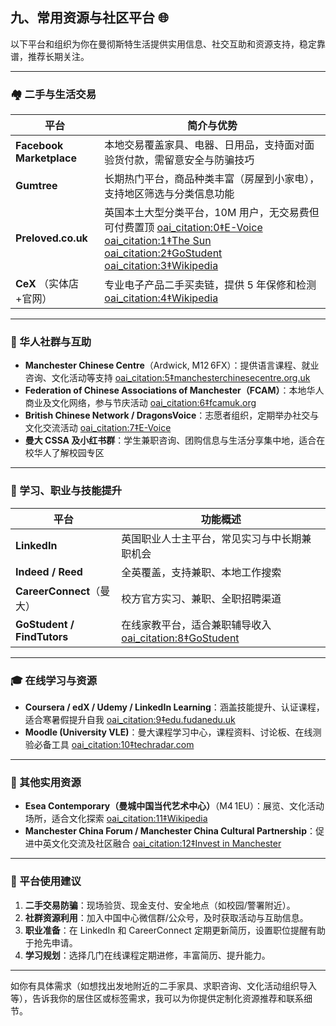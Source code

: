 ## 九、常用资源与社区平台 🌐

以下平台和组织为你在曼彻斯特生活提供实用信息、社交互助和资源支持，稳定靠谱，推荐长期关注。

---

### 🏘️ 二手与生活交易

| 平台                   | 简介与优势 |
|------------------------|------------|
| **Facebook Marketplace** | 本地交易覆盖家具、电器、日用品，支持面对面验货付款，需留意安全与防骗技巧 |
| **Gumtree**              | 长期热门平台，商品种类丰富（房屋到小家电），支持地区筛选与分类信息功能 |
| **Preloved.co.uk**       | 英国本土大型分类平台，10M 用户，无交易费但可付费置顶  [oai_citation:0‡E-Voice](https://e-voice.org.uk/bcn/?utm_source=chatgpt.com) [oai_citation:1‡The Sun](https://www.thesun.co.uk/money/27259101/best-second-hand-site-ebay-vinted-depop/?utm_source=chatgpt.com) [oai_citation:2‡GoStudent](https://www.gostudent.org/en-gb/blog/best-tutoring-websites-in-the-uk?utm_source=chatgpt.com) [oai_citation:3‡Wikipedia](https://en.wikipedia.org/wiki/Preloved?utm_source=chatgpt.com) |
| **CeX** （实体店+官网） | 专业电子产品二手买卖链，提供 5 年保修和检测  [oai_citation:4‡Wikipedia](https://en.wikipedia.org/wiki/CeX_%28retailer%29?utm_source=chatgpt.com) |

---

### 🧭 华人社群与互助

- **Manchester Chinese Centre**（Ardwick, M12 6FX）：提供语言课程、就业咨询、文化活动等支持  [oai_citation:5‡manchesterchinesecentre.org.uk](https://manchesterchinesecentre.org.uk/?utm_source=chatgpt.com)  
- **Federation of Chinese Associations of Manchester（FCAM）**：本地华人商业及文化网络，参与节庆活动  [oai_citation:6‡fcamuk.org](https://fcamuk.org/about-us/?utm_source=chatgpt.com)  
- **British Chinese Network / DragonsVoice**：志愿者组织，定期举办社交与文化交流活动  [oai_citation:7‡E-Voice](https://e-voice.org.uk/bcn/?utm_source=chatgpt.com)  
- **曼大 CSSA 及小红书群**：学生兼职咨询、团购信息与生活分享集中地，适合在校华人了解校园专区

---

### 👔 学习、职业与技能提升

| 平台                   | 功能概述 |
|------------------------|----------|
| **LinkedIn**           | 英国职业人士主平台，常见实习与中长期兼职机会 |
| **Indeed / Reed**      | 全英覆盖，支持兼职、本地工作搜索 |
| **CareerConnect**（曼大） | 校方官方实习、兼职、全职招聘渠道 |
| **GoStudent / FindTutors** | 在线家教平台，适合兼职辅导收入  [oai_citation:8‡GoStudent](https://www.gostudent.org/en-gb/blog/best-tutoring-websites-in-the-uk?utm_source=chatgpt.com) |

---

### 🎓 在线学习与资源

- **Coursera / edX / Udemy / LinkedIn Learning**：涵盖技能提升、认证课程，适合寒暑假提升自我  [oai_citation:9‡edu.fudanedu.uk](https://edu.fudanedu.uk/top-online-learning-platforms-for-uk-students-2025-edition/?utm_source=chatgpt.com)  
- **Moodle (University VLE)**：曼大课程学习中心，课程资料、讨论板、在线测验必备工具  [oai_citation:10‡techradar.com](https://www.techradar.com/best/best-online-learning-platforms?utm_source=chatgpt.com)

---

### 🔗 其他实用资源

- **Esea Contemporary（曼城中国当代艺术中心）**（M4 1EU）：展览、文化活动场所，适合文化探索  [oai_citation:11‡Wikipedia](https://en.wikipedia.org/wiki/Esea_contemporary?utm_source=chatgpt.com)  
- **Manchester China Forum / Manchester China Cultural Partnership**：促进中英文化交流及社区融合  [oai_citation:12‡Invest in Manchester](https://www.investinmanchester.com/manchester-china-forum/?utm_source=chatgpt.com)

---

### 👥 平台使用建议

1. **二手交易防骗**：现场验货、现金支付、安全地点（如校园/警署附近）。  
2. **社群资源利用**：加入中国中心微信群/公众号，及时获取活动与互助信息。  
3. **职业准备**：在 LinkedIn 和 CareerConnect 定期更新简历，设置职位提醒有助于抢先申请。  
4. **学习规划**：选择几门在线课程定期进修，丰富简历、提升能力。

---

如你有具体需求（如想找出发地附近的二手家具、求职咨询、文化活动组织导入等），告诉我你的居住区或标签需求，我可以为你提供定制化资源推荐和联系细节。